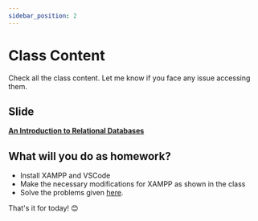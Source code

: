 ```yaml
---
sidebar_position: 2
---
```


# Class Content

Check all the class content. Let me know if you face any issue accessing them.

## Slide

**[An Introduction to Relational Databases](https://docs.google.com/presentation/d/1qEq5_SHnZIDYKF1jVhyExpNM--9OQ90h/edit?usp=sharing&ouid=114893091947550138357&rtpof=true&sd=true)**


## What will you do as homework?

- Install XAMPP and VSCode
- Make the necessary modifications for XAMPP as shown in the class
- Solve the problems given [here](#what-will-you-do-as-homework).

That's it for today! 😊 